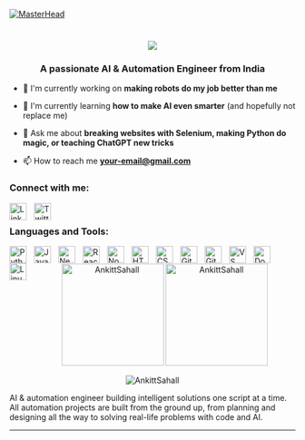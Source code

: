 [![MasterHead](https://user-images.githubusercontent.com/10498744/210012254-234538ff-d198-48aa-8964-37e6fd45d227.gif)](https://github.com/AnkittSahall)

<h1 align="center">
  <img src="https://readme-typing-svg.herokuapp.com/?font=Righteous&size=35&center=true&vCenter=true&width=500&height=70&duration=4000&lines=Hi+👋,+I'm+Ankit+Sahal!;AI+%26+Automation+Engineer;Prompt+Engineering+Expert;" />
</h1>

<h3 align="center">A passionate AI & Automation Engineer from India</h3>

- 🔭 I'm currently working on **making robots do my job better than me**

- 🌱 I'm currently learning **how to make AI even smarter** (and hopefully not replace me)

- 💬 Ask me about **breaking websites with Selenium, making Python do magic, or teaching ChatGPT new tricks**

- 📫 How to reach me **your-email@gmail.com**

<h3 align="left">Connect with me:</h3>
<p align="left">
<a href="https://linkedin.com/in/your-linkedin" target="blank"><img align="left" alt="LinkedIn" width="30px" style="padding-right:10px;" src="https://cdn.jsdelivr.net/gh/devicons/devicon/icons/linkedin/linkedin-original.svg" /></a>
<a href="https://twitter.com/your-twitter" target="blank"><img align="left" alt="Twitter" width="30px" style="padding-right:10px;" src="https://cdn.jsdelivr.net/gh/devicons/devicon/icons/twitter/twitter-original.svg" /></a>
</p>

<br/>

<h3 align="left">Languages and Tools:</h3>
<img align="left" alt="Python" width="30px" style="padding-right:10px;" src="https://cdn.jsdelivr.net/gh/devicons/devicon/icons/python/python-original.svg" />
<img align="left" alt="JavaScript" width="30px" style="padding-right:10px;" src="https://cdn.jsdelivr.net/gh/devicons/devicon/icons/javascript/javascript-plain.svg" />
<img align="left" alt="NextJS" width="30px" style="padding-right:10px;" src="https://cdn.jsdelivr.net/gh/devicons/devicon/icons/nextjs/nextjs-original.svg" />
<img align="left" alt="React" width="30px" style="padding-right:10px;" src="https://cdn.jsdelivr.net/gh/devicons/devicon/icons/react/react-original.svg" />
<img align="left" alt="NodeJS" width="30px" style="padding-right:10px;" src="https://cdn.jsdelivr.net/gh/devicons/devicon/icons/nodejs/nodejs-original.svg" />
<img align="left" alt="HTML" width="30px" style="padding-right:10px;" src="https://cdn.jsdelivr.net/gh/devicons/devicon/icons/html5/html5-plain.svg" />
<img align="left" alt="CSS" width="30px" style="padding-right:10px;" src="https://cdn.jsdelivr.net/gh/devicons/devicon/icons/css3/css3-plain.svg" />
<img align="left" alt="Git" width="30px" style="padding-right:10px;" src="https://cdn.jsdelivr.net/gh/devicons/devicon/icons/git/git-original.svg" />
<img align="left" alt="GitHub" width="30px" style="padding-right:10px;" src="https://cdn.jsdelivr.net/gh/devicons/devicon/icons/github/github-original.svg" />
<img align="left" alt="VS Code" width="30px" style="padding-right:10px;" src="https://cdn.jsdelivr.net/gh/devicons/devicon/icons/vscode/vscode-original.svg" />
<img align="left" alt="Docker" width="30px" style="padding-right:10px;" src="https://cdn.jsdelivr.net/gh/devicons/devicon/icons/docker/docker-original.svg" />
<img align="left" alt="Linux" width="30px" style="padding-right:10px;" src="https://cdn.jsdelivr.net/gh/devicons/devicon/icons/linux/linux-original.svg" />

<br/>

<p align="center">
  <img src="https://github-readme-stats.vercel.app/api?username=AnkittSahall&show_icons=true&locale=en&theme=tokyonight" alt="AnkittSahall" height="180" />
  <img src="https://github-readme-stats.vercel.app/api/top-langs?username=AnkittSahall&show_icons=true&locale=en&layout=compact&theme=tokyonight" alt="AnkittSahall" height="180" />
</p>

<p align="center">
  <img src="https://github-readme-streak-stats.herokuapp.com/?user=AnkittSahall&theme=tokyonight" alt="AnkittSahall" />
</p>

AI & automation engineer building intelligent solutions one script at a time. All automation projects are built from the ground up, from planning and designing all the way to solving real-life problems with code and AI.

---
<br />
